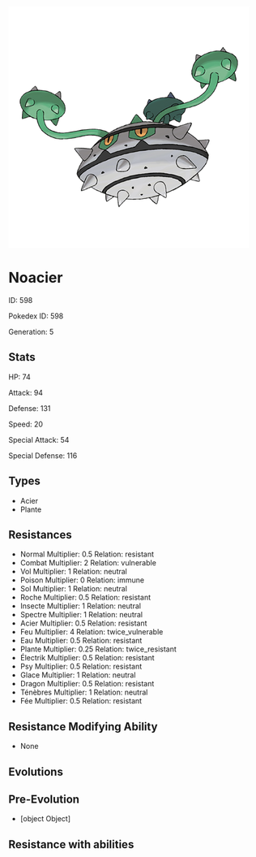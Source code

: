 ![](https://raw.githubusercontent.com/PokeAPI/sprites/master/sprites/pokemon/other/official-artwork/598.png)

# Noacier
ID: 598

Pokedex ID: 598

Generation: 5

## Stats

HP: 74

Attack: 94

Defense: 131

Speed: 20

Special Attack: 54

Special Defense: 116

## Types

- Acier
- Plante
## Resistances

- Normal Multiplier: 0.5 Relation: resistant
- Combat Multiplier: 2 Relation: vulnerable
- Vol Multiplier: 1 Relation: neutral
- Poison Multiplier: 0 Relation: immune
- Sol Multiplier: 1 Relation: neutral
- Roche Multiplier: 0.5 Relation: resistant
- Insecte Multiplier: 1 Relation: neutral
- Spectre Multiplier: 1 Relation: neutral
- Acier Multiplier: 0.5 Relation: resistant
- Feu Multiplier: 4 Relation: twice_vulnerable
- Eau Multiplier: 0.5 Relation: resistant
- Plante Multiplier: 0.25 Relation: twice_resistant
- Électrik Multiplier: 0.5 Relation: resistant
- Psy Multiplier: 0.5 Relation: resistant
- Glace Multiplier: 1 Relation: neutral
- Dragon Multiplier: 0.5 Relation: resistant
- Ténèbres Multiplier: 1 Relation: neutral
- Fée Multiplier: 0.5 Relation: resistant
## Resistance Modifying Ability

- None

## Evolutions

## Pre-Evolution

- [object Object]

## Resistance with abilities
